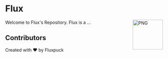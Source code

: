 # Flux
<img align="right" alt="PNG" height="96px" src="https://cdn.discordapp.com/emojis/662987562339663877.gif" />
Welcome to Flux's Repository. Flux is a ...

## Contributors
Created with ❤ by
Fluxpuck